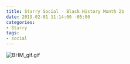 ```yaml
---
title: Starry Social - Black History Month 2b
date: 2019-02-01 11:14:00 -05:00
categories:
- Starry
tags:
- social
---
```


![BHM_gif.gif](/uploads/BHM_gif.gif)